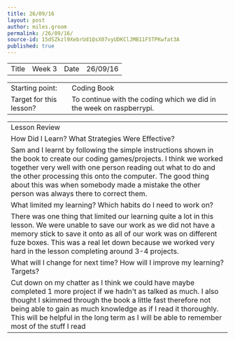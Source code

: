 ```yaml
---
title: 26/09/16
layout: post
author: miles.groom
permalink: /26/09/16/
source-id: 15dSZkzl9XebrUd1QsX07vyUDKClJMB11F5TPKwfat3A
published: true
---
```

<table>
  <tr>
    <td>Title</td>
    <td>Week 3</td>
    <td>Date</td>
    <td>26/09/16</td>
  </tr>
</table>


<table>
  <tr>
    <td>Starting point:</td>
    <td>Coding Book</td>
  </tr>
  <tr>
    <td>Target for this lesson?</td>
    <td>To continue with the coding which we did in the week on raspberrypi.</td>
  </tr>
</table>


<table>
  <tr>
    <td>Lesson Review</td>
  </tr>
  <tr>
    <td>How Did I Learn? What Strategies Were Effective?</td>
  </tr>
  <tr>
    <td>Sam and I learnt by following the simple instructions shown in the book to create our coding games/projects. I think we worked together very well with one person reading out what to do and the other processing this onto the computer. The good thing about this was when somebody made a mistake the other person was always there to correct them.</td>
  </tr>
  <tr>
    <td>What limited my learning? Which habits do I need to work on? </td>
  </tr>
  <tr>
    <td>There was one thing that limited our learning quite a lot in this lesson. We were unable to save our work as we did not have a memory stick to save it onto as all of our work was on different fuze boxes. This was a real let down because we worked very hard in the lesson completing around 3-4 projects.</td>
  </tr>
  <tr>
    <td>What will I change for next time? How will I improve my learning? Targets?</td>
  </tr>
  <tr>
    <td>Cut down on my chatter as I think we could have maybe completed 1 more project if we hadn't as talked as much. I also thought I skimmed through the book a little fast therefore not being able to gain as much knowledge as if I read it thoroughly. This will be helpful in the long term as I will be able to remember most of the stuff I read  </td>
  </tr>
</table>


